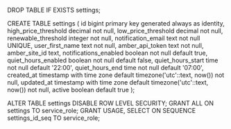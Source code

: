 DROP TABLE IF EXISTS settings;

CREATE TABLE settings (
  id bigint primary key generated always as identity,
  high_price_threshold decimal not null,
  low_price_threshold decimal not null,
  renewable_threshold integer not null,
  notification_email text not null UNIQUE,
  user_first_name text not null,
  amber_api_token text not null,
  amber_site_id text,
  notifications_enabled boolean not null default true,
  quiet_hours_enabled boolean not null default false,
  quiet_hours_start time not null default '22:00',
  quiet_hours_end time not null default '07:00',
  created_at timestamp with time zone default timezone('utc'::text, now()) not null,
  updated_at timestamp with time zone default timezone('utc'::text, now()) not null,
  active boolean default true
);

ALTER TABLE settings DISABLE ROW LEVEL SECURITY;
GRANT ALL ON settings TO service_role;
GRANT USAGE, SELECT ON SEQUENCE settings_id_seq TO service_role;
